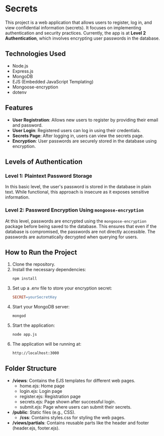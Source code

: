 # Secrets

This project is a web application that allows users to register, log in, and view confidential information (secrets). It focuses on implementing authentication and security practices. Currently, the app is at **Level 2 Authentication**, which involves encrypting user passwords in the database.

## Technologies Used

- Node.js
- Express.js
- MongoDB
- EJS (Embedded JavaScript Templating)
- Mongoose-encryption
- dotenv

## Features

- **User Registration**: Allows new users to register by providing their email and password.
- **User Login**: Registered users can log in using their credentials.
- **Secrets Page**: After logging in, users can view the secrets page.
- **Encryption**: User passwords are securely stored in the database using encryption.

## Levels of Authentication

### Level 1: Plaintext Password Storage
In this basic level, the user's password is stored in the database in plain text. While functional, this approach is insecure as it exposes sensitive information.

### Level 2: Password Encryption Using `mongoose-encryption`
At this level, passwords are encrypted using the `mongoose-encryption` package before being saved to the database. This ensures that even if the database is compromised, the passwords are not directly accessible. The passwords are automatically decrypted when querying for users.

## How to Run the Project

1. Clone the repository.
2. Install the necessary dependencies:
   ```bash
   npm install
3. Set up a .env file to store your encryption secret:
    ```makefile
    SECRET=yourSecretKey
4. Start your MongoDB server:
    ```bash
    mongod
5. Start the application:
    ```bash
    node app.js
6. The application will be running at:
    ```bash
    http://localhost:3000

## Folder Structure

- **/views**: Contains the EJS templates for different web pages.
    - home.ejs: Home page
    - login.ejs: Login page
    - register.ejs: Registration page
    - secrets.ejs: Page shown after successful login.
    - submit.ejs: Page where users can submit their secrets.
- **/public**: Static files (e.g., CSS).
    - **/css**: Contains styles.css for styling the web pages.
- **/views/partials**: Contains reusable parts like the header and footer (header.ejs, footer.ejs).
